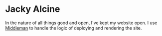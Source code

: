 # Jacky Alcine

In the nature of all things good and open, I've kept my website open. I use
[Middleman][1] to handle the logic of deploying and rendering the site.

[1]: http://middlemanapp.com
